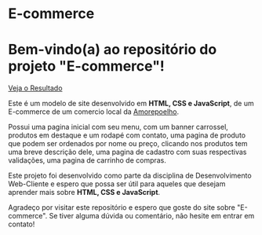 # E-commerce

<h1>
Bem-vindo(a) ao repositório do projeto "E-commerce"!
</h1>

<a href="https://corvonauta-dev.github.io/E-commerce/index.html">Veja o Resultado</a>


<p>
  Este é um modelo de site desenvolvido em <strong>HTML, CSS e JavaScript</strong>, de um E-commerce de um comercio local da <a href="https://www.instagram.com/lmicaloski/">Amorepoelho</a>.

</p>

<p>
  Possui uma pagina inicial com seu menu, com um banner carrossel, produtos em destaque e um rodapé com contato, uma pagina de produto que podem ser ordenados por nome ou preço, clicando nos produtos tem uma breve descrição dele, uma pagina de cadastro com suas respectivas validações, uma pagina de carrinho de compras.
</p>

<p>
  Este projeto foi desenvolvido como parte da disciplina  de Desenvolvimento Web-Cliente e espero que possa ser útil para aqueles que desejam aprender mais sobre <strong>HTML, CSS e JavaScript</strong>.
</p> 
<p>
  Agradeço por visitar este repositório e espero que goste do site sobre "E-commerce". Se tiver alguma dúvida ou comentário, não hesite em entrar em contato!
</p>
 
